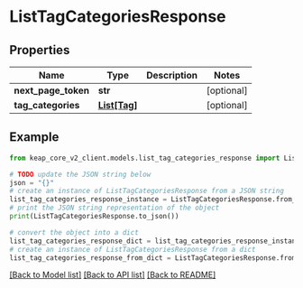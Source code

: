 # ListTagCategoriesResponse


## Properties

Name | Type | Description | Notes
------------ | ------------- | ------------- | -------------
**next_page_token** | **str** |  | [optional] 
**tag_categories** | [**List[Tag]**](Tag.md) |  | [optional] 

## Example

```python
from keap_core_v2_client.models.list_tag_categories_response import ListTagCategoriesResponse

# TODO update the JSON string below
json = "{}"
# create an instance of ListTagCategoriesResponse from a JSON string
list_tag_categories_response_instance = ListTagCategoriesResponse.from_json(json)
# print the JSON string representation of the object
print(ListTagCategoriesResponse.to_json())

# convert the object into a dict
list_tag_categories_response_dict = list_tag_categories_response_instance.to_dict()
# create an instance of ListTagCategoriesResponse from a dict
list_tag_categories_response_from_dict = ListTagCategoriesResponse.from_dict(list_tag_categories_response_dict)
```
[[Back to Model list]](../README.md#documentation-for-models) [[Back to API list]](../README.md#documentation-for-api-endpoints) [[Back to README]](../README.md)


